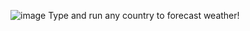 ![image](https://github.com/PhilipBright/WeatherForecastingCLI/assets/90340993/226257b7-5a25-46a3-a67c-1d41ba53ff07) Type and run any country to forecast weather!
